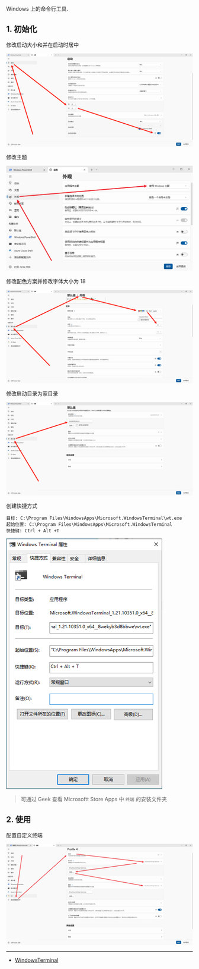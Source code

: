 Windows 上的命令行工具.

## 1. 初始化

修改启动大小和并在启动时居中

![修改启动大小和并在启动时居中](./../../../../../../images/Windows%20Terminal/%E4%BF%AE%E6%94%B9%E5%90%AF%E5%8A%A8%E5%A4%A7%E5%B0%8F%E5%92%8C%E5%B9%B6%E5%9C%A8%E5%90%AF%E5%8A%A8%E6%97%B6%E5%B1%85%E4%B8%AD.png)

修改主题

![修改主题](./../../../../../../images/Windows%20Terminal/%E4%BF%AE%E6%94%B9%E4%B8%BB%E9%A2%98.png)

修改配色方案并修改字体大小为 18

![修改配色方案并修改字体大小为 18](./../../../../../../images/Windows%20Terminal/%E4%BF%AE%E6%94%B9%E9%85%8D%E8%89%B2%E6%96%B9%E6%A1%88%E5%B9%B6%E4%BF%AE%E6%94%B9%E5%AD%97%E4%BD%93%E5%A4%A7%E5%B0%8F%E4%B8%BA%2018.png)

修改启动目录为家目录

![修改启动目录为家目录](./../../../../../../images/Windows%20Terminal/%E4%BF%AE%E6%94%B9%E5%90%AF%E5%8A%A8%E7%9B%AE%E5%BD%95%E4%B8%BA%E5%AE%B6%E7%9B%AE%E5%BD%95.png)

创建快捷方式

```
目标: C:\Program Files\WindowsApps\Microsoft.WindowsTerminal\wt.exe
起始位置: C:\Program Files\WindowsApps\Microsoft.WindowsTerminal
快捷键: Ctrl + Alt +T
```

![创建快捷方式](./../../../../../../images/Windows%20Terminal/%E5%88%9B%E5%BB%BA%E5%BF%AB%E6%8D%B7%E6%96%B9%E5%BC%8F.png)

> 可通过 Geek 查看 Microsoftt Store Apps 中 `终端` 的安装文件夹

## 2. 使用

配置自定义终端

![配置自定义终端](./../../../../../../images/Windows%20Terminal/%E9%85%8D%E7%BD%AE%E8%87%AA%E5%AE%9A%E4%B9%89%E7%BB%88%E7%AB%AF.png)

---

- [WindowsTerminal](https://github.com/microsoft/terminal)